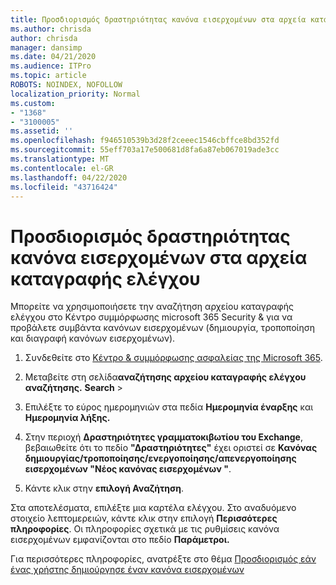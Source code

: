 ```yaml
---
title: Προσδιορισμός δραστηριότητας κανόνα εισερχομένων στα αρχεία καταγραφής ελέγχου
ms.author: chrisda
author: chrisda
manager: dansimp
ms.date: 04/21/2020
ms.audience: ITPro
ms.topic: article
ROBOTS: NOINDEX, NOFOLLOW
localization_priority: Normal
ms.custom:
- "1368"
- "3100005"
ms.assetid: ''
ms.openlocfilehash: f946510539b3d28f2ceeec1546cbffce8bd352fd
ms.sourcegitcommit: 55eff703a17e500681d8fa6a87eb067019ade3cc
ms.translationtype: MT
ms.contentlocale: el-GR
ms.lasthandoff: 04/22/2020
ms.locfileid: "43716424"
---
```

# <a name="identify-inbox-rule-activity-in-audit-logs"></a>Προσδιορισμός δραστηριότητας κανόνα εισερχομένων στα αρχεία καταγραφής ελέγχου

Μπορείτε να χρησιμοποιήσετε την αναζήτηση αρχείου καταγραφής ελέγχου στο Κέντρο συμμόρφωσης microsoft 365 Security & για να προβάλετε συμβάντα κανόνων εισερχομένων (δημιουργία, τροποποίηση και διαγραφή κανόνων εισερχομένων).

1. Συνδεθείτε στο [Κέντρο & συμμόρφωσης ασφαλείας της Microsoft 365](https://protection.office.com/).

2. Μεταβείτε στη σελίδα**αναζήτησης αρχείου καταγραφής ελέγχου αναζήτησης.** **Search** > 

3. Επιλέξτε το εύρος ημερομηνιών στα πεδία **Ημερομηνία έναρξης** και **Ημερομηνία λήξης.**

4. Στην περιοχή **Δραστηριότητες γραμματοκιβωτίου του Exchange**, βεβαιωθείτε ότι το πεδίο **"Δραστηριότητες"** έχει οριστεί σε **Κανόνας δημιουργίας/τροποποίησης/ενεργοποίησης/απενεργοποίησης εισερχομένων "Νέος κανόνας εισερχομένων "**.

5. Κάντε κλικ στην **επιλογή Αναζήτηση**.

Στα αποτελέσματα, επιλέξτε μια καρτέλα ελέγχου. Στο αναδυόμενο στοιχείο λεπτομερειών, κάντε κλικ στην επιλογή **Περισσότερες πληροφορίες**. Οι πληροφορίες σχετικά με τις ρυθμίσεις κανόνα εισερχομένων εμφανίζονται στο πεδίο **Παράμετροι.**

Για περισσότερες πληροφορίες, ανατρέξτε στο θέμα [Προσδιορισμός εάν ένας χρήστης δημιούργησε έναν κανόνα εισερχομένων](https://docs.microsoft.com//office365/securitycompliance/auditing-troubleshooting-scenarios#determining-if-a-user-created-an-inbox-rule)
